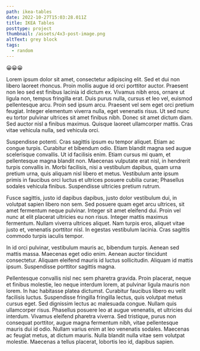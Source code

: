 ```yaml
---
path: ikea-tables
date: 2022-10-27T15:03:28.011Z
title: IKEA Tables
posttype: project
thumbnail: /assets/4x3-post-image.png
altText: grey block
tags:
  - random
---
```

😀😀😀 

Lorem ipsum dolor sit amet, consectetur adipiscing elit. Sed et dui non libero laoreet rhoncus. Proin mollis augue id orci porttitor auctor. Praesent non leo sed est finibus lacinia id dictum ex. Vivamus nibh eros, ornare ut ligula non, tempus fringilla erat. Duis purus nulla, cursus et leo vel, euismod pellentesque arcu. Proin sed ipsum arcu. Praesent vel sem eget orci pretium feugiat. Integer elementum viverra nulla, eget venenatis risus. Ut sed nunc eu tortor pulvinar ultrices sit amet finibus nibh. Donec sit amet dictum diam. Sed auctor nisl a finibus maximus. Quisque laoreet ullamcorper mattis. Cras vitae vehicula nulla, sed vehicula orci.

Suspendisse potenti. Cras sagittis ipsum eu tempor aliquet. Etiam ac congue turpis. Curabitur et bibendum odio. Etiam blandit magna sed augue scelerisque convallis. Ut id facilisis enim. Etiam cursus mi quam, et pellentesque magna blandit non. Maecenas vulputate erat nisl, in hendrerit turpis convallis in. Morbi facilisis, nisi a vestibulum dapibus, quam urna pretium urna, quis aliquam nisl libero et metus. Vestibulum ante ipsum primis in faucibus orci luctus et ultrices posuere cubilia curae; Phasellus sodales vehicula finibus. Suspendisse ultricies pretium rutrum.

Fusce sagittis, justo id dapibus dapibus, justo dolor vestibulum dui, in volutpat sapien libero non sem. Sed posuere quam eget arcu ultrices, sit amet fermentum neque pulvinar. Integer sit amet eleifend dui. Proin vel nunc at elit placerat ultricies eu non risus. Integer mattis maximus fermentum. Nullam viverra ultrices aliquet. Nam turpis eros, aliquet vitae justo et, venenatis porttitor nisl. In egestas vestibulum lacinia. Cras sagittis commodo turpis iaculis tempor.

In id orci pulvinar, vestibulum mauris ac, bibendum turpis. Aenean sed mattis massa. Maecenas eget odio enim. Aenean auctor tincidunt consectetur. Aliquam eleifend mauris id luctus sollicitudin. Aliquam id mattis ipsum. Suspendisse porttitor sagittis magna.

Pellentesque convallis nisl nec sem pharetra gravida. Proin placerat, neque et finibus molestie, leo neque interdum lorem, at pulvinar ligula mauris non lorem. In hac habitasse platea dictumst. Curabitur faucibus libero eu velit facilisis luctus. Suspendisse fringilla fringilla lectus, quis volutpat metus cursus eget. Sed dignissim lectus ac malesuada congue. Nullam quis ullamcorper risus. Phasellus posuere leo at augue venenatis, et ultricies dui interdum. Vivamus eleifend pharetra viverra. Sed tristique, purus non consequat porttitor, augue magna fermentum nibh, vitae pellentesque mauris dui id odio. Nullam varius enim at leo venenatis sodales. Maecenas ac feugiat metus, at dictum mauris. Nulla blandit nulla vitae sem volutpat molestie. Maecenas a tellus placerat, lobortis leo id, dapibus sapien.